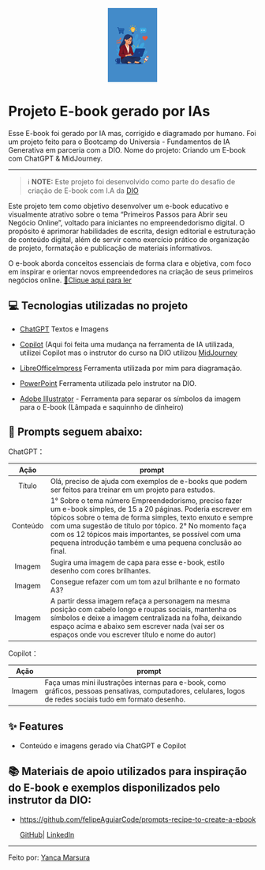 <p align="center">
    <img width="100" src="Capa.png">
</p>

# Projeto E-book gerado por IAs
Esse E-book foi gerado por IA mas, corrigido e diagramado por humano. Foi um projeto  feito para o Bootcamp do Universia - Fundamentos de IA Generativa em parceria com a DIO. Nome do projeto: Criando um E-book com ChatGPT &amp; MidJourney.

-------

 > ℹ️ **NOTE:** Este projeto foi desenvolvido como parte do desafio de criação de E-book com I.A da [DIO](https://dio.me)

Este projeto tem como objetivo desenvolver um e-book educativo e visualmente atrativo sobre o tema “Primeiros Passos para Abrir seu Negócio Online”, voltado para iniciantes no empreendedorismo digital.
O propósito é aprimorar habilidades de escrita, design editorial e estruturação de conteúdo digital, além de servir como exercício prático de organização de projeto, formatação e publicação de materiais informativos.

O e-book aborda conceitos essenciais de forma clara e objetiva, com foco em inspirar e orientar novos empreendedores na criação de seus primeiros negócios online.
<a href= "https://github.com/yancamarsura/E-book-gerado-por-IAs/blob/main/E-book%20-%20Primeiros%20Passos%20para%20Abrir%20seu%20Neg%C3%B3cio%20Online.pdf" title="View PDF now"> 📕Clique aqui para ler</a>

## 💻 Tecnologias utilizadas no projeto

- [ChatGPT](https://chat.openai.com/) Textos e Imagens
- [Copilot](https://copilot.microsoft.com/) (Aqui foi feita uma mudança na ferramenta de IA utilizada, utilizei Copilot mas o instrutor do curso na DIO utilizou [MidJourney](https://www.midjourney.com/app/)
- [LibreOfficeImpress](https://pt-br.libreoffice.org/descubra/impress/) Ferramenta utilizada por mim para diagramação.

- [PowerPoint](https://www.microsoft.com/en/microsoft-365/powerpoint) Ferramenta utilizada pelo instrutor na DIO.

- [Adobe Illustrator](https://www.adobe.com/br/products/illustrator.html) - Ferramenta para separar os símbolos da imagem para o E-book (Lâmpada e saquinnho de dinheiro)

## 🧠 Prompts seguem abaixo:

ChatGPT：

|   Ação   | prompt                                                                                                                                                                                                                                                                         |
| :------: | ------------------------------------------------------------------------------------------------------------------------------------------------------------------------------------------------------------------------------------------------------------------------------ |
|  Título | Olá, preciso de ajuda com exemplos de e-books que podem ser feitos para treinar em um projeto para estudos.                                                      |
| Conteúdo | 1° Sobre o tema número Empreendedorismo, preciso fazer um e-book simples, de 15 a 20 páginas. Poderia escrever em tópicos sobre o tema de forma simples, texto enxuto e sempre com uma sugestão de título por tópico. 2° No momento faça com os 12 tópicos mais importantes, se possível com uma pequena introdução também e uma pequena conclusão ao final.|
| Imagem | Sugira uma imagem de capa para esse e-book, estilo desenho com cores brilhantes.
| Imagem | Consegue refazer com um tom azul brilhante e no formato A3?
| Imagem | A partir dessa imagem refaça a personagem na mesma posição com cabelo longo e roupas sociais, mantenha os símbolos e deixe a imagem centralizada na folha, deixando espaço acima e abaixo sem escrever nada (vai ser os espaços onde vou escrever título e nome do autor)|


Copilot：

|  Ação  | prompt                                                                                 |
| :----: | -------------------------------------------------------------------------------------- |
| Imagem | Faça umas mini ilustrações internas para e-book, como gráficos, pessoas pensativas, computadores, celulares, logos de redes sociais tudo em formato desenho. |

## ✨ Features

- Conteúdo e imagens gerado via ChatGPT e Copilot

## 📚 Materiais de apoio utilizados para inspiração do E-book e exemplos disponilizados pelo instrutor da DIO:

- https://github.com/felipeAguiarCode/prompts-recipe-to-create-a-ebook

    <a href="https://github.com/yancamarsura">
    GitHub</a>|
    <a href="www.linkedin.com/in/yancamarsura">LinkedIn</a>

---

Feito por: [Yanca Marsura](https://github.com/yancamarsura)
